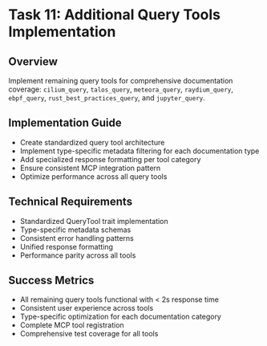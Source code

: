 # Task 11: Additional Query Tools Implementation

## Overview
Implement remaining query tools for comprehensive documentation coverage: `cilium_query`, `talos_query`, `meteora_query`, `raydium_query`, `ebpf_query`, `rust_best_practices_query`, and `jupyter_query`.

## Implementation Guide
- Create standardized query tool architecture
- Implement type-specific metadata filtering for each documentation type
- Add specialized response formatting per tool category
- Ensure consistent MCP integration pattern
- Optimize performance across all query tools

## Technical Requirements
- Standardized QueryTool trait implementation
- Type-specific metadata schemas
- Consistent error handling patterns
- Unified response formatting
- Performance parity across all tools

## Success Metrics
- All remaining query tools functional with < 2s response time
- Consistent user experience across tools
- Type-specific optimization for each documentation category
- Complete MCP tool registration
- Comprehensive test coverage for all tools